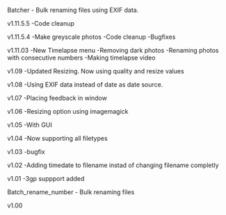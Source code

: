 Batcher - Bulk renaming files using EXIF data.

v1.11.5.5
 -Code cleanup

v1.11.5.4
 -Make greyscale photos
 -Code cleanup
 -Bugfixes

v1.11.03
 -New Timelapse menu
 -Removing dark photos
 -Renaming photos with consecutive numbers
 -Making timelapse video

v1.09
 -Updated Resizing. Now using quality and resize values

v1.08
 -Using EXIF data instead of date as date source.

v1.07
 -Placing feedback in window

v1.06
 -Resizing option using imagemagick

v1.05
 -With GUI
 
v1.04
 -Now supporting all filetypes
 
v1.03
 -bugfix

v1.02
 -Adding timedate to filename instad of changing filename completly

v1.01
 -3gp suppport added


Batch_rename_number - Bulk renaming files

v1.00
